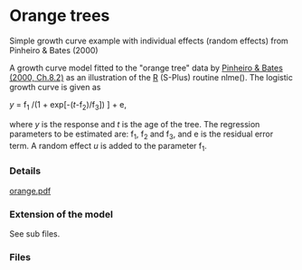 # Orange trees
Simple growth curve example with individual effects (random effects) from Pinheiro & Bates (2000)

A growth curve model fitted to the "orange tree" data by [Pinheiro & Bates (2000, Ch.8.2)](http://www.admb-project.org/examples/growth-models/citations.html#pinh:bate:2000) as an illustration of the [R](http://www.r-project.org/) (S-Plus) routine nlme(). The logistic growth curve is given as

_y_ = f<sub>1</sub> /(1 + exp[-(_t_-f<sub>2</sub>)/f<sub>3</sub>]) ] + e,

where _y_ is the response and _t_ is the age of the tree. The regression parameters to be estimated are: f<sub>1</sub>, f<sub>2</sub> and f<sub>3</sub>, and e is the residual error term. A random effect _u_ is added to the parameter f<sub>1</sub>.

### Details

[orange.pdf](http://www.admb-project.org/examples/growth-models/orange-trees/orange.pdf "orange.pdf")

### Extension of the model
See sub files.

### Files
